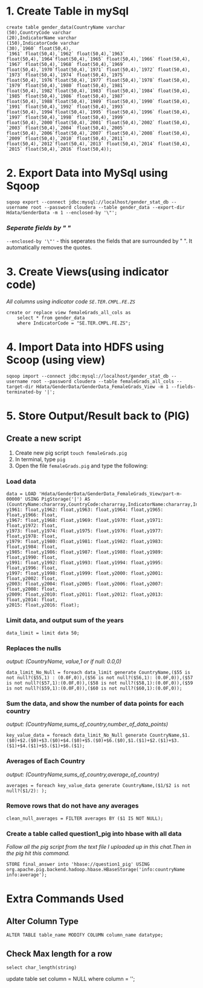 # 1. Create Table in mySql
```
create table gender_data(CountryName varchar
(50),CountryCode varchar
(20),IndicatorName varchar
(150),IndicatorCode varchar
(30),`1960` float(50,4),
`1961` float(50,4),`1962` float(50,4),`1963` float(50,4),`1964`float(50,4),`1965` float(50,4),`1966` float(50,4),
`1967` float(50,4),`1968` float(50,4),`1969` float(50,4),`1970`float(50,4),`1971` float(50,4),`1972` float(50,4),
`1973` float(50,4),`1974` float(50,4),`1975` float(50,4),`1976`float(50,4),`1977` float(50,4),`1978` float(50,4),
`1979` float(50,4),`1980` float(50,4),`1981` float(50,4),`1982`float(50,4),`1983` float(50,4),`1984` float(50,4),
`1985` float(50,4),`1986` float(50,4),`1987` float(50,4),`1988`float(50,4),`1989` float(50,4),`1990` float(50,4),
`1991` float(50,4),`1992` float(50,4),`1993` float(50,4),`1994`float(50,4),`1995` float(50,4),`1996` float(50,4),
`1997` float(50,4),`1998` float(50,4),`1999` float(50,4),`2000`float(50,4),`2001` float(50,4),`2002` float(50,4),
`2003` float(50,4),`2004` float(50,4),`2005` float(50,4),`2006`float(50,4),`2007` float(50,4),`2008` float(50,4),
`2009` float(50,4),`2010` float(50,4),`2011` float(50,4),`2012`float(50,4),`2013` float(50,4),`2014` float(50,4),
`2015` float(50,4),`2016` float(50,4));
```
# 2. Export Data into MySql using Sqoop
```
sqoop export --connect jdbc:mysql://localhost/gender_stat_db --username root --password cloudera --table gender_data --export-dir Hdata/GenderData -m 1 --enclosed-by '\"';
```
### *Seperate fields by " "*
`--enclosed-by '\"'` - this seperates the fields that are surrounded by " ". It automatically removes the quotes. 
# 3. Create Views(using indicator code)
*All columns using indicator code `SE.TER.CMPL.FE.ZS`*
```
create or replace view femaleGrads_all_cols as
    select * from gender_data
    where IndicatorCode = "SE.TER.CMPL.FE.ZS";
```
# 4. Import Data into HDFS using Scoop (using view)
```
sqoop import --connect jdbc:mysql://localhost/gender_stat_db --username root --password cloudera --table femaleGrads_all_cols --target-dir Hdata/GenderData/GenderData_FemaleGrads_View -m 1 --fields-terminated-by '|';
```
# 5. Store Output/Result back to (PIG)

## Create a new script
1. Create new pig script `touch femaleGrads.pig`
2. In terminal, type `pig`
3. Open the file `femaleGrads.pig` and type the following:

### Load data
```
data = LOAD 'Hdata/GenderData/GenderData_FemaleGrads_View/part-m-00000' USING PigStorage('|') AS (CountryName:chararray,CountryCode:chararray,IndicatorName:chararray,IndicatorCode:chararray,y1960:float,
y1961: float,y1962: float,y1963: float,y1964: float,y1965: float,y1966: float,
y1967: float,y1968: float,y1969: float,y1970: float,y1971: float,y1972: float,
y1973: float,y1974: float,y1975: float,y1976: float,y1977: float,y1978: float,
y1979: float,y1980: float,y1981: float,y1982: float,y1983: float,y1984: float,
y1985: float,y1986: float,y1987: float,y1988: float,y1989: float,y1990: float,
y1991: float,y1992: float,y1993: float,y1994: float,y1995: float,y1996: float,
y1997: float,y1998: float,y1999: float,y2000: float,y2001: float,y2002: float,
y2003: float,y2004: float,y2005: float,y2006: float,y2007: float,y2008: float,
y2009: float,y2010: float,y2011: float,y2012: float,y2013: float,y2014: float,
y2015: float,y2016: float);
```
### Limit data, and output sum of the years
```
data_limit = limit data 50;
```
### Replaces the nulls 
*output: (CountryName, value,1 or if null: 0.0,0)*
```
data_limit_No_Null = foreach data_limit generate CountryName,($55 is not null?($55,1) : (0.0F,0)),($56 is not null?($56,1): (0.0F,0)),($57 is not null?($57,1):(0.0F,0)),($58 is not null?($58,1):(0.0F,0)),($59 is not null?($59,1):(0.0F,0)),($60 is not null?($60,1):(0.0F,0));
```

### Sum the data, and show the number of data points for each country
*output: (CountryName,sums_of_country,number_of_data_points)*
```
key_value_data = foreach data_limit_No_Null generate CountryName,$1.($0)+$2.($0)+$3.($0)+$4.($0)+$5.($0)+$6.($0),$1.($1)+$2.($1)+$3.($1)+$4.($1)+$5.($1)+$6.($1);
```

### Averages of Each Country 
*output: (CountryName,sums_of_country,average_of_country)*
```
averages = foreach key_value_data generate CountryName,($1/$2 is not null?($1/2): );
```

### Remove rows that do not have any averages
```
clean_null_averages = FILTER averages BY ($1 IS NOT NULL);
```
### Create a table called question1_pig into hbase with all data
*Follow all the pig script from the text file I uploaded up in this chat.Then in the pig hit this command.*
```
STORE final_answer into 'hbase://question1_pig' USING org.apache.pig.backend.hadoop.hbase.HBaseStorage('info:countryName info:average');
```

# Extra Commands Used 

## Alter Column Type
`ALTER TABLE table_name MODIFY COLUMN column_name datatype;`

## Check Max length for a row
`select char_length(string)`

update table set column = NULL where column = '';